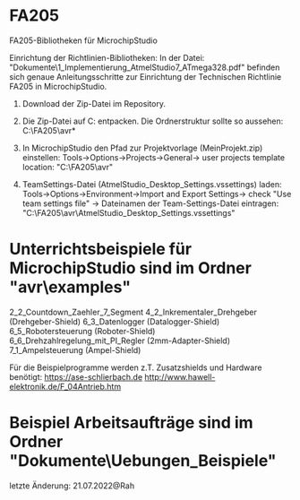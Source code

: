 # FA205
 FA205-Bibliotheken für MicrochipStudio

Einrichtung der Richtlinien-Bibliotheken:
   In der Datei: "Dokumente\1_Implementierung_AtmelStudio7_ATmega328.pdf" befinden sich genaue Anleitungsschritte
   zur Einrichtung der Technischen Richtlinie FA205 in MicrochipStudio. 

1. Download der Zip-Datei im Repository.

2. Die Zip-Datei auf C: entpacken. Die Ordnerstruktur sollte so aussehen:
   C:\FA205\avr\*

3. In MicrochipStudio den Pfad zur Projektvorlage (MeinProjekt.zip) einstellen:
   Tools->Options->Projects->General-> user projects template location: "C:\FA205\avr\"

4. TeamSettings-Datei (AtmelStudio_Desktop_Settings.vssettings) laden:
   Tools->Options->Environment->Import and Export Settings-> check "Use team settings file" -> Dateinamen der Team-Settings-Datei
   eintragen:
     "C:\FA205\avr\AtmelStudio_Desktop_Settings.vssettings"

# Unterrichtsbeispiele für MicrochipStudio sind im Ordner "avr\examples" 
2_2_Countdown_Zaehler_7_Segment
4_2_Inkrementaler_Drehgeber  (Drehgeber-Shield)
6_3_Datenlogger   (Datalogger-Shield)
6_5_Robotersteuerung   (Roboter-Shield)
6_6_Drehzahlregelung_mit_PI_Regler  (2mm-Adapter-Shield)
7_1_Ampelsteuerung  (Ampel-Shield)


Für die Beispielprogramme werden z.T. Zusatzshields und Hardware benötigt: 
https://ase-schlierbach.de
http://www.hawell-elektronik.de/F_04Antrieb.htm 

# Beispiel Arbeitsaufträge sind im Ordner "Dokumente\Uebungen_Beispiele"

letzte Änderung:
21.07.2022@Rah
